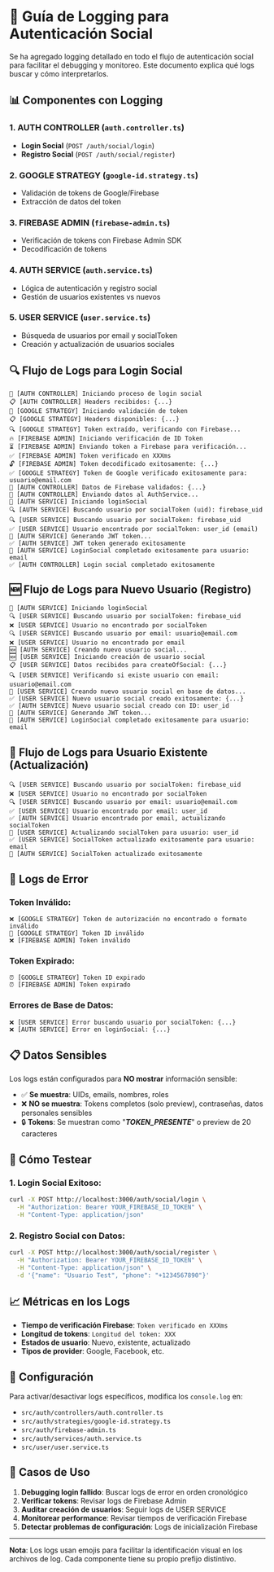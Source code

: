 # 🔐 Guía de Logging para Autenticación Social

Se ha agregado logging detallado en todo el flujo de autenticación social para facilitar el debugging y monitoreo. Este documento explica qué logs buscar y cómo interpretarlos.

## 📊 Componentes con Logging

### 1. **AUTH CONTROLLER** (`auth.controller.ts`)
- **Login Social** (`POST /auth/social/login`)
- **Registro Social** (`POST /auth/social/register`)

### 2. **GOOGLE STRATEGY** (`google-id.strategy.ts`)
- Validación de tokens de Google/Firebase
- Extracción de datos del token

### 3. **FIREBASE ADMIN** (`firebase-admin.ts`)
- Verificación de tokens con Firebase Admin SDK
- Decodificación de tokens

### 4. **AUTH SERVICE** (`auth.service.ts`)
- Lógica de autenticación y registro social
- Gestión de usuarios existentes vs nuevos

### 5. **USER SERVICE** (`user.service.ts`)
- Búsqueda de usuarios por email y socialToken
- Creación y actualización de usuarios sociales

## 🔍 Flujo de Logs para Login Social

```
🔐 [AUTH CONTROLLER] Iniciando proceso de login social
📋 [AUTH CONTROLLER] Headers recibidos: {...}
🔐 [GOOGLE STRATEGY] Iniciando validación de token
📋 [GOOGLE STRATEGY] Headers disponibles: {...}
🔍 [GOOGLE STRATEGY] Token extraído, verificando con Firebase...
🔥 [FIREBASE ADMIN] Iniciando verificación de ID Token
⏳ [FIREBASE ADMIN] Enviando token a Firebase para verificación...
✅ [FIREBASE ADMIN] Token verificado en XXXms
🔓 [FIREBASE ADMIN] Token decodificado exitosamente: {...}
✅ [GOOGLE STRATEGY] Token de Google verificado exitosamente para: usuario@email.com
👤 [AUTH CONTROLLER] Datos de Firebase validados: {...}
🚀 [AUTH CONTROLLER] Enviando datos al AuthService...
🔄 [AUTH SERVICE] Iniciando loginSocial
🔍 [AUTH SERVICE] Buscando usuario por socialToken (uid): firebase_uid
🔍 [USER SERVICE] Buscando usuario por socialToken: firebase_uid
✅ [USER SERVICE] Usuario encontrado por socialToken: user_id (email)
🎫 [AUTH SERVICE] Generando JWT token...
✅ [AUTH SERVICE] JWT token generado exitosamente
🎉 [AUTH SERVICE] LoginSocial completado exitosamente para usuario: email
✅ [AUTH CONTROLLER] Login social completado exitosamente
```

## 🆕 Flujo de Logs para Nuevo Usuario (Registro)

```
🔄 [AUTH SERVICE] Iniciando loginSocial
🔍 [USER SERVICE] Buscando usuario por socialToken: firebase_uid
❌ [USER SERVICE] Usuario no encontrado por socialToken
🔍 [USER SERVICE] Buscando usuario por email: usuario@email.com
❌ [USER SERVICE] Usuario no encontrado por email
🆕 [AUTH SERVICE] Creando nuevo usuario social...
🆕 [USER SERVICE] Iniciando creación de usuario social
📋 [USER SERVICE] Datos recibidos para createOfSocial: {...}
🔍 [USER SERVICE] Verificando si existe usuario con email: usuario@email.com
💾 [USER SERVICE] Creando nuevo usuario social en base de datos...
✅ [USER SERVICE] Nuevo usuario social creado exitosamente: {...}
✅ [AUTH SERVICE] Nuevo usuario social creado con ID: user_id
🎫 [AUTH SERVICE] Generando JWT token...
🎉 [AUTH SERVICE] LoginSocial completado exitosamente para usuario: email
```

## 🔄 Flujo de Logs para Usuario Existente (Actualización)

```
🔍 [USER SERVICE] Buscando usuario por socialToken: firebase_uid
❌ [USER SERVICE] Usuario no encontrado por socialToken
🔍 [USER SERVICE] Buscando usuario por email: usuario@email.com
✅ [USER SERVICE] Usuario encontrado por email: user_id
✅ [AUTH SERVICE] Usuario encontrado por email, actualizando socialToken
🔄 [USER SERVICE] Actualizando socialToken para usuario: user_id
✅ [USER SERVICE] SocialToken actualizado exitosamente para usuario: email
🔄 [AUTH SERVICE] SocialToken actualizado exitosamente
```

## 🚨 Logs de Error

### Token Inválido:
```
❌ [GOOGLE STRATEGY] Token de autorización no encontrado o formato inválido
🔴 [GOOGLE STRATEGY] Token ID inválido
❌ [FIREBASE ADMIN] Token inválido
```

### Token Expirado:
```
⏰ [GOOGLE STRATEGY] Token ID expirado
⏰ [FIREBASE ADMIN] Token expirado
```

### Errores de Base de Datos:
```
❌ [USER SERVICE] Error buscando usuario por socialToken: {...}
❌ [AUTH SERVICE] Error en loginSocial: {...}
```

## 📋 Datos Sensibles

Los logs están configurados para **NO mostrar** información sensible:
- ✅ **Se muestra**: UIDs, emails, nombres, roles
- ❌ **NO se muestra**: Tokens completos (solo preview), contraseñas, datos personales sensibles
- 🔒 **Tokens**: Se muestran como "***TOKEN_PRESENTE***" o preview de 20 caracteres

## 🧪 Cómo Testear

### 1. Login Social Exitoso:
```bash
curl -X POST http://localhost:3000/auth/social/login \
  -H "Authorization: Bearer YOUR_FIREBASE_ID_TOKEN" \
  -H "Content-Type: application/json"
```

### 2. Registro Social con Datos:
```bash
curl -X POST http://localhost:3000/auth/social/register \
  -H "Authorization: Bearer YOUR_FIREBASE_ID_TOKEN" \
  -H "Content-Type: application/json" \
  -d '{"name": "Usuario Test", "phone": "+1234567890"}'
```

## 📈 Métricas en los Logs

- **Tiempo de verificación Firebase**: `Token verificado en XXXms`
- **Longitud de tokens**: `Longitud del token: XXX`
- **Estados de usuario**: Nuevo, existente, actualizado
- **Tipos de provider**: Google, Facebook, etc.

## 🔧 Configuración

Para activar/desactivar logs específicos, modifica los `console.log` en:
- `src/auth/controllers/auth.controller.ts`
- `src/auth/strategies/google-id.strategy.ts`
- `src/auth/firebase-admin.ts`
- `src/auth/services/auth.service.ts`
- `src/user/user.service.ts`

## 🎯 Casos de Uso

1. **Debugging login fallido**: Buscar logs de error en orden cronológico
2. **Verificar tokens**: Revisar logs de Firebase Admin
3. **Auditar creación de usuarios**: Seguir logs de USER SERVICE
4. **Monitorear performance**: Revisar tiempos de verificación Firebase
5. **Detectar problemas de configuración**: Logs de inicialización Firebase

---

**Nota**: Los logs usan emojis para facilitar la identificación visual en los archivos de log. Cada componente tiene su propio prefijo distintivo.
